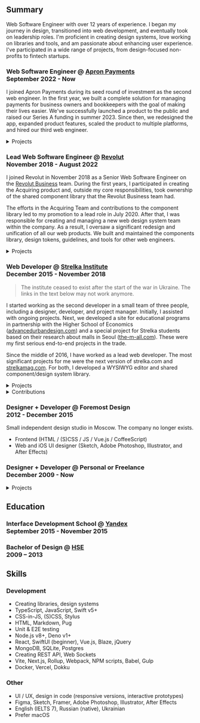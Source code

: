## Summary

Web Software Engineer with over 12 years of experience. I began my journey in design, transitioned into web development, and eventually took on leadership roles. I'm proficient in creating design systems, love working on libraries and tools, and am passionate about enhancing user experience. I've participated in a wide range of projects, from design-focused non-profits to fintech startups.

### Web Software Engineer @ [Apron Payments](https://getapron.com) <br /> September 2022 - Now

I joined Apron Payments during its seed round of investment as the second web engineer. In the first year, we built a complete solution for managing payments for business owners and bookkeepers with the goal of making their lives easier. We've successfully launched a product to the public and raised our Series A funding in summer 2023. Since then, we redesigned the app, expanded product features, scaled the product to multiple platforms, and hired our third web engineer.

<details>
<summary>Projects</summary>

- 2023: [getapron.com](https://getapron.com)
  - Together with the second developer, created the landing website in a super short time-frame (~week)
- 2022: [Apron Payments App](https://app.getapron.com)
  - Participated in the development of every feature (except invoice capture)
  - Created a shared component library & design system

</details>

### Lead Web Software Engineer @ [Revolut](https://revolut.com/) <br /> November 2018 - August 2022

I joined Revolut in November 2018 as a Senior Web Software Engineer on the [Revolut Business](https://business.revolut.com) team. During the first years, I participated in creating the Acquiring product and, outside my core responsibilities, took ownership of the shared component library that the Revolut Business team had.

The efforts in the Acquiring Team and contributions to the component library led to my promotion to a lead role in July 2020. After that, I was responsible for creating and managing a new web design system team within the company. As a result, I oversaw a significant redesign and unification of all our web products. We built and maintained the components library, design tokens, guidelines, and tools for other web engineers.

<details>
<summary>Projects</summary>

- Revolut UI Kit
  - Took ownership of the component library & design system used by web projects
  - Significantly contributed to the component library development (single maintainer in the beginning)
  - Created a new team in the technology department which was responsible for the Unified Design System for Web
  - Worked as a core contributor, manager of 2 people in the team, and (in a way) product owner who set KPIs for the team
  - Collaborated with stakeholders, engineers, and designers
  - Worked on components, design tokens, documentation, pattern library, and internal blog
- [Acquiring](https://www.revolut.com/business/accept-payments/)
  - Started [Public API documentation](https://developer.revolut.com/docs/accept-payments)
  - Started [RevolutCheckout.js](https://developer.revolut.com/docs/revolut-checkout-js) widget for accepting payments on external websites
- [Revolut Business](https://business.revolut.com)
  - Started and maintained a merchant dashboard for Acquiring

</details>

### Web Developer @ [Strelka&nbsp;Institute](http://strelka.com) <br /> December 2015 - November 2018

> The institute ceased to exist after the start of the war in Ukraine. The links in the text below may not work anymore.

I started working as the second developer in a small team of three people, including a designer, developer, and project manager. Initially, I assisted with ongoing projects. Next, we developed a site for educational programs in partnership with the Higher School of Economics ([advancedurbandesign.com](http://advancedurbandesign.com)) and a special project for Strelka students based on their research about malls in Seoul ([the-m-all.com](https://karalevich.com/cases/disrupt-the-m-all)). These were my first serious end-to-end projects in the trade.

Since the middle of 2016, I have worked as a lead web developer. The most significant projects for me were the next version of strelka.com and [strelkamag.com](https://strelkamag.com). For both, I developed a WYSIWYG editor and shared component/design system library.

<details>
<summary>Projects</summary>

- 2018: [inthecity.strelka.com](https://inthecity.strelka.com/en)
  - Next.js
  - Featured on [hoverstat.es](https://hoverstat.es/features/in-the-city).
- 2018: [strelkamag.com](https://strelkamag.com/en) and next strelka.com
  - Express, React, Redux, SSR, ES2017, Emotion, Slate.js
  - `@strelka/components` — components library / design system
  - `@strelka/redactor` — WYSIWYG editor based on components
- 2017: [blog.thenewnormal.strelka.com](http://blog.thenewnormal.strelka.com/)
  - ES2015, PostCSS
  - Tumblr theme
- 2017: [thenewnormal.strelka.com](https://thenewnormal.strelka.com)
  - Vue.js, Vuex, SSR, Express, Stylus, PostCSS
  - Featured on [hoverstat.es](https://hoverstat.es/features/the-new-normal), [siteinspire](https://www.siteinspire.com/websites/7488-the-new-normal)
  - Project overview: https://karalevich.com/cases/the-new-normal
- 2016: [shop.strelka.com](http://strelka.com/ru/press/books)
  - Meteor on backend, ES2015, React, Radium
  - Widget and API back-end
- 2016: [advancedurbandesign.com](http://advancedurbandesign.com)
  - Meteor, CoffeScript, Stylus
  - Featured on [siteinspire](https://www.siteinspire.com/websites/6364-advanced-urban-design)
- 2016: [the-m-all.com](http://the-m-all.com)
  - Vue.js, Redux, ES2015, Stylus
  - Featured on [hoverstat.es](https://hoverstat.es/features/disrupt-the-m-all)
- 2016: Digital Russia, Vector Blog
  - Meteor, SSR, React, Redux, draft.js, ES2015, Stylus, Flow
  - Admin panel / WYSIWYG page editor based on [draft.js](https://draftjs.org/)

</details>

<details>
<summary>Contributions</summary>

- 2015-2018: [strelka.com](http://strelka.com)
  - PHP, jQuery
  - Legacy website of Strelka Institute
- 2016-2018: [apply.strelka.com](https://apply.strelka.com)
  - Meteor, CoffeScript, Stylus, Jade
  - Internal platform for student application process
- 2015: [bigfuture.ru](http://bigfuture.ru)
  - PHP, jQuery
- 2015: [futureurbanism.com](http://futureurbanism.com)
  - WordPress, PHP, jQuery

</details>

### Designer + Developer @ Foremost&nbsp;Design <br /> 2012 - December 2015

Small independent design studio in Moscow. The company no longer exists.

- Frontend (HTML / (S)CSS / JS / Vue.js / CoffeeScript)
- Web and iOS UI designer (Sketch, Adobe Photoshop, Illustrator, and After Effects)

### Designer + Developer @ Personal or Freelance <br /> December 2009 - Now

<details>
<summary>Projects</summary>

- 2021: [`lil-match`](https://github.com/exah/lil-match)
  - Super small pattern matching library for TS projects
- 2020: [`nano-slots`](https://github.com/exah/nano-slots)
  - A super lightweight [slot](http://developer.mozilla.org/en-US/docs/Web/HTML/Element/slot) implementation for React
- 2020: [piny](https://dev.piny.link) for [server](https://github.com/exah/piny-api), [ios](https://github.com/exah/piny-ios) and web (wip)
  - Personal social bookmarking service
- 2019: [electricred.design](https://electricred.design/)
  - Next.js, React, SSR
- 2019: [`ya-fetch`](https://github.com/exah/ya-fetch)
  - Tiny library for making `fetch` requests easier
- 2019: [goremykina.com](https://goremykina.com)
  - React, SSR
  - Design and development
  - Site for my Mom
- 2018: [`pss`](http://pss-components.surge.sh/)
  - Design system and react component library
- 2018: [`react-universal-data`](https://github.com/exah/react-universal-data)
  - Library for fetching data in React applications on server and browser
- 2018: [geocinema.network](http://geocinema.network)
  - Nuxt.js, Vue.js
  - Small project for Strelka Students
- 2017: [vishvish.design](https://vishvish.design)
  - Vue.js, SSR, Feathers.js on the backend
  - In the admin panel, you can view site changes in real-time
- 2017: [uborevich.ru](https://uborevich.ru/en/)
  - Vue.js, SSR
  - Pages are generated from static `yaml` documents with caching by change date till forever
- 2016: [superslovo.madebyfork.ru](http://superslovo.madebyfork.ru)
  - Vue.js, SSR
  - Pages generated from `svg` and `markdown` files at build time
  - Small project for friends
- 2016: [mipt.ru/english](https://mipt.ru/english)
  - ES2015, Jade
  - Static templates
- 2014: [demidoff.info](http://demidoff.info)
  - WordPress theme (PHP, SCSS)
  - Design and development

</details>

## Education

### Interface Development School @ [Yandex](https://yandex.ru/promo/academy/shri) <br /> September 2015 - November 2015

### Bachelor of Design @ [HSE](https://design.hse.ru) <br /> 2009 – 2013

## Skills

### Development

- Creating libraries, design systems
- TypeScript, JavaScript, Swift v5+
- CSS-in-JS, (S)CSS, Stylus
- HTML, Markdown, Pug
- Unit & E2E testing
- Node.js v8+, Deno v1+
- React, SwiftUI (beginner), Vue.js, Blaze, jQuery
- MongoDB, SQLite, Postgres
- Creating REST API, Web Sockets
- Vite, Next.js, Rollup, Webpack, NPM scripts, Babel, Gulp
- Docker, Vercel, Dokku

### Other

- UI / UX, design in code (responsive versions, interactive prototypes)
- Figma, Sketch, Framer, Adobe Photoshop, Illustrator, After Effects
- English (IELTS 7), Russian (native), Ukrainian
- Prefer macOS
